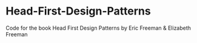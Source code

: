# Head-First-Design-Patterns
Code for the book Head First Design Patterns by Eric Freeman &amp; Elizabeth Freeman
